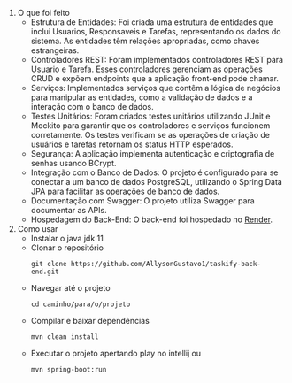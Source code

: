 1. O que foi feito
   * Estrutura de Entidades: Foi criada uma estrutura de entidades que inclui Usuarios, Responsaveis e Tarefas, representando os dados do sistema. As entidades têm relações apropriadas, como chaves estrangeiras.
   * Controladores REST: Foram implementados controladores REST para Usuario e Tarefa. Esses controladores gerenciam as operações CRUD e expõem endpoints que a aplicação front-end pode chamar.
   * Serviços: Implementados serviços que contêm a lógica de negócios para manipular as entidades, como a validação de dados e a interação com o banco de dados.
   * Testes Unitários: Foram criados testes unitários utilizando JUnit e Mockito para garantir que os controladores e serviços funcionem corretamente. Os testes verificam se as operações de criação de usuários e tarefas retornam os status HTTP esperados.
   * Segurança: A aplicação implementa autenticação e criptografia de senhas usando BCrypt.
   * Integração com o Banco de Dados: O projeto é configurado para se conectar a um banco de dados PostgreSQL, utilizando o Spring Data JPA para facilitar as operações de banco de dados.
   * Documentação com Swagger: O projeto utiliza Swagger para documentar as APIs.
   * Hospedagem do Back-End: O back-end foi hospedado no [Render](https://render.com/).
2. Como usar
   * Instalar o java jdk 11
   * Clonar o repositório
     ```
     git clone https://github.com/AllysonGustavo1/taskify-back-end.git
     ```
   * Navegar até o projeto
     ```
     cd caminho/para/o/projeto
     ```
   * Compilar e baixar dependências
     ```
     mvn clean install
     ```
   * Executar o projeto apertando play no intellij ou
     ```
     mvn spring-boot:run
     ```